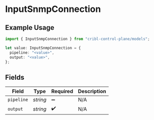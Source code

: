 # InputSnmpConnection

## Example Usage

```typescript
import { InputSnmpConnection } from "cribl-control-plane/models";

let value: InputSnmpConnection = {
  pipeline: "<value>",
  output: "<value>",
};
```

## Fields

| Field              | Type               | Required           | Description        |
| ------------------ | ------------------ | ------------------ | ------------------ |
| `pipeline`         | *string*           | :heavy_minus_sign: | N/A                |
| `output`           | *string*           | :heavy_check_mark: | N/A                |